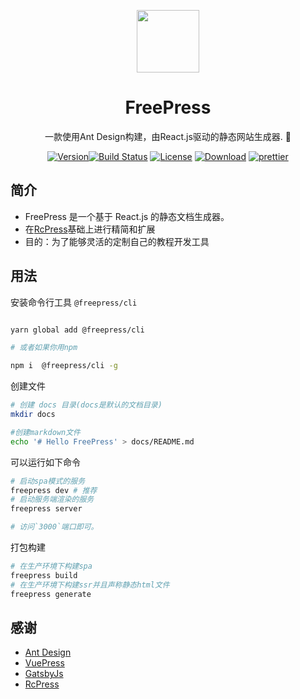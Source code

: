   <p align="center"><img width="100" src="https://pan.isdefined.com/view/ImageHost/content/logo.png" /></p>

<h1 align="center">FreePress</h1>
<p align="center">
一款使用Ant Design构建，由React.js驱动的静态网站生成器.  🎨
</p>
<p align="center">
  <a href="https://www.npmjs.com/package/freepress/"><img src="https://img.shields.io/npm/v/freepress.svg" alt="Version"></a><a href="https://circleci.com/gh/DeepSea1989/freepress/tree/master"><img src="https://circleci.com/gh/DeepSea1989/FreePress/tree/master.png?style=shield" alt="Build Status"></a> 
  <a href="https://www.npmjs.com/package/freepress"><img src="https://img.shields.io/npm/l/freepress.svg" alt="License"></a>
<a href="https://www.npmjs.com/package/freepress"><img src="https://img.shields.io/npm/dm/freepress.svg" alt="Download"></a>
<a href="https://github.com/DeepSea1989/freepress"><img src="https://img.shields.io/badge/code_style-prettier-ff69b4.svg?style=flat-square" alt="prettier"></a>
</p>


## 简介

- FreePress 是一个基于 React.js 的静态文档生成器。
- 在[RcPress](https://github.com/YvesCoding/rcpress)基础上进行精简和扩展
- 目的：为了能够灵活的定制自己的教程开发工具

## 用法

安装命令行工具 `@freepress/cli`

```bash

yarn global add @freepress/cli

# 或者如果你用npm

npm i  @freepress/cli -g
```

创建文件

```bash
# 创建 docs 目录(docs是默认的文档目录)
mkdir docs

#创建markdown文件
echo '# Hello FreePress' > docs/README.md
```

可以运行如下命令

```bash
# 启动spa模式的服务
freepress dev # 推荐
# 启动服务端渲染的服务
freepress server

# 访问`3000`端口即可。
```

打包构建

```bash
# 在生产环境下构建spa
freepress build
# 在生产环境下构建ssr并且声称静态html文件
freepress generate
```



## 感谢

- [Ant Design](https://ant.design/)
- [VuePress](https://vuepress.vuejs.org/)
- [GatsbyJs](https://www.gatsbyjs.org/)
- [RcPress](https://www.yvescoding.com/)
